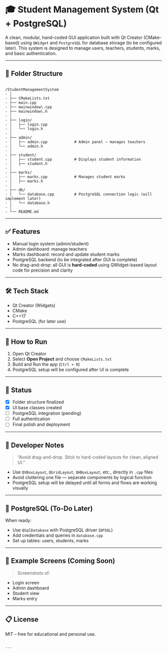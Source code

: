 # 🎓 Student Management System (Qt + PostgreSQL)

A clean, modular, hand-coded GUI application built with Qt Creator (CMake-based) using `QWidget` and `PostgreSQL` for database storage (to be configured later). This system is designed to manage users, teachers, students, marks, and basic authentication.

---

## 📁 Folder Structure

```

/StudentManagementSystem
- │
- ├── CMakeLists.txt
- ├── main.cpp
- ├── mainwindow\.cpp
- ├── mainwindow\.h
- │
- ├── login/
- │   ├── login.cpp
- │   └── login.h
- │
- ├── admin/
- │   ├── admin.cpp            # Admin panel – manages teachers
- │   └── admin.h
- │
- ├── student/
- │   ├── student.cpp          # Displays student information
- │   ├── student.h
- │
- ├── marks/
- │   ├── marks.cpp            # Manages student marks
- │   ├── marks.h
- │
- ├── db/
- │   └── database.cpp         # PostgreSQL connection logic (will implement later)
- │   └── database.h
- │
- └── README.md

```

---

## ✅ Features

- Manual login system (admin/student)
- Admin dashboard: manage teachers
- Marks dashboard: record and update student marks
- PostgreSQL backend (to be integrated after GUI is complete)
- No drag-and-drop: all GUI is **hard-coded** using QWidget-based layout code for precision and clarity

---

## 🛠️ Tech Stack

- Qt Creator (Widgets)
- CMake
- C++17
- PostgreSQL (for later use)

---

## 🚀 How to Run

1. Open Qt Creator
2. Select **Open Project** and choose `CMakeLists.txt`
3. Build and Run the app (`Ctrl + R`)
4. PostgreSQL setup will be configured after UI is complete

---

## 📌 Status

- [x] Folder structure finalized
- [x] UI base classes created
- [ ] PostgreSQL integration (pending)
- [ ] Full authentication
- [ ] Final polish and deployment

---

## 🧠 Developer Notes

> “Avoid drag-and-drop. Stick to hard-coded layouts for clean, aligned UI.”

- Use `QVBoxLayout`, `QGridLayout`, `QHBoxLayout`, etc., directly in `.cpp` files
- Avoid cluttering one file — separate components by logical function
- PostgreSQL setup will be delayed until all forms and flows are working visually

---

## 🔧 PostgreSQL (To-Do Later)

When ready:
- Use `QSqlDatabase` with PostgreSQL driver (`QPSQL`)
- Add credentials and queries in `database.cpp`
- Set up tables: users, students, marks

---

## 🧪 Example Screens (Coming Soon)

> Screenshots of:
- Login screen
- Admin dashboard
- Student view
- Marks entry

---

## 📋 License

MIT – free for educational and personal use.
```

---




